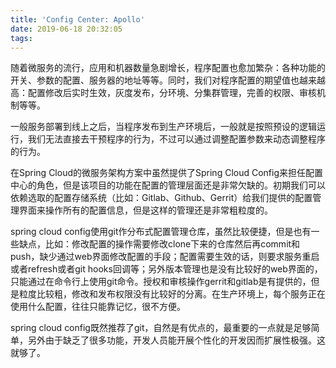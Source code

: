 ```yaml
---
title: 'Config Center: Apollo'
date: 2019-06-18 20:32:05
tags:
---
```


随着微服务的流行，应用和机器数量急剧增长，程序配置也愈加繁杂：各种功能的开关、参数的配置、服务器的地址等等。同时，我们对程序配置的期望值也越来越高：配置修改后实时生效，灰度发布，分环境、分集群管理，完善的权限、审核机制等等。

一般服务部署到线上之后，当程序发布到生产环境后，一般就是按照预设的逻辑运行，我们无法直接去干预程序的行为，不过可以通过调整配置参数来动态调整程序的行为。

在Spring Cloud的微服务架构方案中虽然提供了Spring Cloud Config来担任配置中心的角色，但是该项目的功能在配置的管理层面还是非常欠缺的。初期我们可以依赖选取的配置存储系统（比如：Gitlab、Github、Gerrit）给我们提供的配置管理界面来操作所有的配置信息，但是这样的管理还是非常粗粒度的。

spring cloud config使用git作分布式配置管理仓库，虽然比较便捷，但是也有一些缺点，比如：修改配置的操作需要修改clone下来的仓库然后再commit和push，缺少通过web界面修改配置的手段；配置需要生效的话，则要求服务重启或者refresh或者git hooks回调等；另外版本管理也是没有比较好的web界面的，只能通过在命令行上使用git命令。授权和审核操作gerrit和gitlab是有提供的，但是粒度比较粗，修改和发布权限没有比较好的分离。在生产环境上，每个服务正在使用什么配置，往往只能靠记忆，很不方便。

spring cloud config既然推荐了git，自然是有优点的，最重要的一点就是足够简单，另外由于缺乏了很多功能，开发人员能开展个性化的开发因而扩展性极强。这就够了。